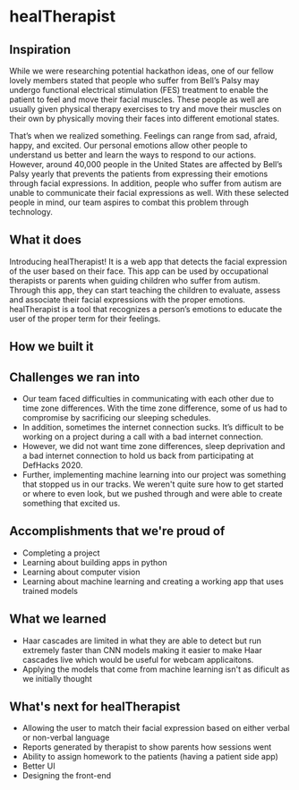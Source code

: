 # healTherapist

## Inspiration
While we were researching potential hackathon ideas, one of our fellow lovely members stated that people who suffer from Bell’s Palsy may undergo functional electrical stimulation (FES) treatment to enable the patient to feel and move their facial muscles. These people as well are usually given physical therapy exercises to try and move their muscles on their own by physically moving their faces into different emotional states.

That’s when we realized something. Feelings can range from sad, afraid, happy, and excited. Our personal emotions allow other people to understand us better and learn the ways to respond to our actions. However, around 40,000 people in the United States are affected by Bell’s Palsy yearly that prevents the patients from expressing their emotions through facial expressions. In addition, people who suffer from autism are unable to communicate their facial expressions as well. With these selected people in mind, our team aspires to combat this problem through technology.

## What it does
Introducing healTherapist! It is a web app that detects the facial expression of the user based on their face. This app can be used by occupational therapists or parents when guiding children who suffer from autism. Through this app, they can start teaching the children to evaluate, assess and associate their facial expressions with the proper emotions. healTherapist is a tool that recognizes a person’s emotions to educate the user of the proper term for their feelings.

## How we built it

## Challenges we ran into
- Our team faced difficulties in communicating with each other due to time zone differences. With the time zone difference, some of us had to compromise by sacrificing our sleeping schedules.
- In addition, sometimes the internet connection sucks. It’s difficult to be working on a project during a call with a bad internet connection.
- However, we did not want time zone differences, sleep deprivation and a bad internet connection to hold us back from participating at DefHacks 2020.
- Further, implementing machine learning into our project was something that stopped us in our tracks. We weren't quite sure how to get started or where to even look, but we pushed through and were able to create something that excited us.

## Accomplishments that we're proud of
- Completing a project
- Learning about building apps in python
- Learning about computer vision
- Learning about machine learning and creating a working app that uses trained models

## What we learned
- Haar cascades are limited in what they are able to detect but run extremely faster than CNN models making it easier to make Haar cascades live which would be useful for webcam applicaitons.
- Applying the models that come from machine learning isn't as dificult as we initially thought

## What's next for healTherapist
- Allowing the user to match their facial expression based on either verbal or non-verbal language
- Reports generated by therapist to show parents how sessions went
- Ability to assign homework to the patients (having a patient side app)
- Better UI
- Designing the front-end
